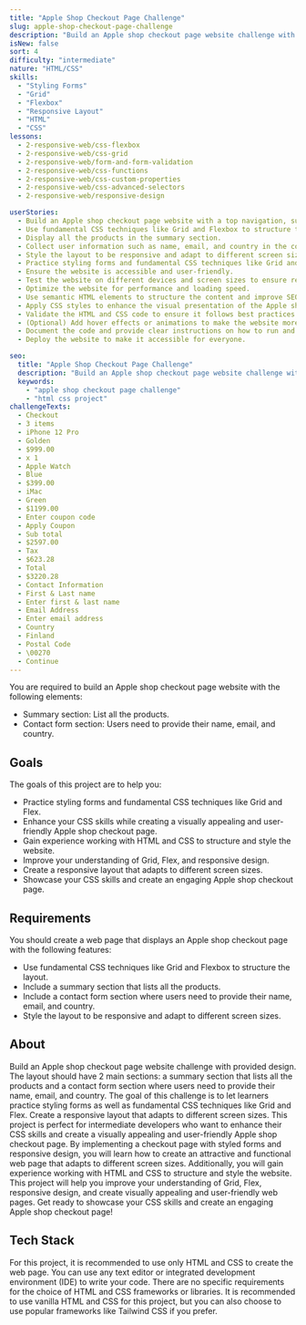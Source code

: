 ```yaml
---
title: "Apple Shop Checkout Page Challenge"
slug: apple-shop-checkout-page-challenge
description: "Build an Apple shop checkout page website challenge with provided design. The layout should have 2 main sections: a summary section that lists all the products and a contact form section where users need to provide their name, email, and country."
isNew: false
sort: 4
difficulty: "intermediate"
nature: "HTML/CSS"
skills:
  - "Styling Forms"
  - "Grid"
  - "Flexbox"
  - "Responsive Layout"
  - "HTML"
  - "CSS"
lessons:
  - 2-responsive-web/css-flexbox
  - 2-responsive-web/css-grid
  - 2-responsive-web/form-and-form-validation
  - 2-responsive-web/css-functions
  - 2-responsive-web/css-custom-properties
  - 2-responsive-web/css-advanced-selectors
  - 2-responsive-web/responsive-design

userStories:
  - Build an Apple shop checkout page website with a top navigation, summary section, and contact form section.
  - Use fundamental CSS techniques like Grid and Flexbox to structure the layout.
  - Display all the products in the summary section.
  - Collect user information such as name, email, and country in the contact form section.
  - Style the layout to be responsive and adapt to different screen sizes.
  - Practice styling forms and fundamental CSS techniques like Grid and Flex.
  - Ensure the website is accessible and user-friendly.
  - Test the website on different devices and screen sizes to ensure responsiveness.
  - Optimize the website for performance and loading speed.
  - Use semantic HTML elements to structure the content and improve SEO.
  - Apply CSS styles to enhance the visual presentation of the Apple shop checkout page elements.
  - Validate the HTML and CSS code to ensure it follows best practices and standards.
  - (Optional) Add hover effects or animations to make the website more interactive.
  - Document the code and provide clear instructions on how to run and use the website.
  - Deploy the website to make it accessible for everyone.

seo:
  title: "Apple Shop Checkout Page Challenge"
  description: "Build an Apple shop checkout page website challenge with provided design. The layout should have 2 main sections: a summary section that lists all the products and a contact form section where users need to provide their name, email, and country. The goal of this challenge is to let learners practice styling forms as well as fundamental CSS techniques like Grid and Flex. Create a responsive layout that adapts to different screen sizes. This project is perfect for intermediate developers who want to enhance their CSS skills and create a visually appealing and user-friendly Apple shop checkout page. By implementing a checkout page with styled forms and responsive design, you will learn how to create an attractive and functional web page that adapts to different screen sizes. Additionally, you will gain experience working with HTML and CSS to structure and style the website. This project will help you improve your understanding of Grid, Flex, responsive design, and create visually appealing and user-friendly web pages. Get ready to showcase your CSS skills and create an engaging Apple shop checkout page!"
  keywords:
    - "apple shop checkout page challenge"
    - "html css project"
challengeTexts:
  - Checkout
  - 3 items
  - iPhone 12 Pro
  - Golden
  - $999.00
  - x 1
  - Apple Watch
  - Blue
  - $399.00
  - iMac
  - Green
  - $1199.00
  - Enter coupon code
  - Apply Coupon
  - Sub total
  - $2597.00
  - Tax
  - $623.28
  - Total
  - $3220.28
  - Contact Information
  - First & Last name
  - Enter first & last name
  - Email Address
  - Enter email address
  - Country
  - Finland
  - Postal Code
  - \00270
  - Continue
---
```


You are required to build an Apple shop checkout page website with the following elements:

- Summary section: List all the products.
- Contact form section: Users need to provide their name, email, and country.

## Goals

The goals of this project are to help you:

- Practice styling forms and fundamental CSS techniques like Grid and Flex.
- Enhance your CSS skills while creating a visually appealing and user-friendly Apple shop checkout page.
- Gain experience working with HTML and CSS to structure and style the website.
- Improve your understanding of Grid, Flex, and responsive design.
- Create a responsive layout that adapts to different screen sizes.
- Showcase your CSS skills and create an engaging Apple shop checkout page.

## Requirements

You should create a web page that displays an Apple shop checkout page with the following features:

- Use fundamental CSS techniques like Grid and Flexbox to structure the layout.
- Include a summary section that lists all the products.
- Include a contact form section where users need to provide their name, email, and country.
- Style the layout to be responsive and adapt to different screen sizes.

## About

Build an Apple shop checkout page website challenge with provided design. The layout should have 2 main sections: a summary section that lists all the products and a contact form section where users need to provide their name, email, and country. The goal of this challenge is to let learners practice styling forms as well as fundamental CSS techniques like Grid and Flex. Create a responsive layout that adapts to different screen sizes. This project is perfect for intermediate developers who want to enhance their CSS skills and create a visually appealing and user-friendly Apple shop checkout page. By implementing a checkout page with styled forms and responsive design, you will learn how to create an attractive and functional web page that adapts to different screen sizes. Additionally, you will gain experience working with HTML and CSS to structure and style the website. This project will help you improve your understanding of Grid, Flex, responsive design, and create visually appealing and user-friendly web pages. Get ready to showcase your CSS skills and create an engaging Apple shop checkout page!

## Tech Stack

For this project, it is recommended to use only HTML and CSS to create the web page. You can use any text editor or integrated development environment (IDE) to write your code. There are no specific requirements for the choice of HTML and CSS frameworks or libraries. It is recommended to use vanilla HTML and CSS for this project, but you can also choose to use popular frameworks like Tailwind CSS if you prefer.
